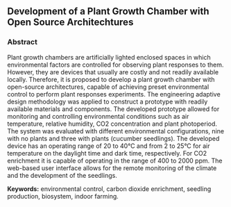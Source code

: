 ## Development of a Plant Growth Chamber with Open Source Architechtures

### Abstract

Plant growth chambers are artificially lighted enclosed spaces in which environmental factors are controlled for observing plant responses to them. However, they are devices that usually are costly and not readily available locally. Therefore, it is proposed to develop a plant growth chamber with open-source architectures, capable of achieving preset environmental control to perform plant responses experiments. The engineering adaptive design methodology was applied to construct a prototype with readily available materials and components. The developed prototype allowed for monitoring and controlling environmental conditions such as air temperature, relative humidity, CO2 concentration and plant photoperiod. The system was evaluated with different environmental configurations, nine with no plants and three with plants (cucumber seedlings). The developed device has an operating range of 20 to 40°C and from 2 to 25°C for air temperature on the daylight time and dark time, respectively. For CO2 enrichment it is capable of operating in the range of 400 to 2000 ppm. The web-based user interface allows for the remote monitoring of the climate and the development of the seedlings.

**Keywords:** environmental control, carbon dioxide enrichment, seedling production, biosystem, indoor farming.
